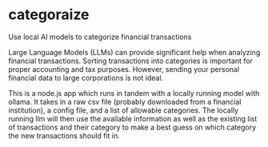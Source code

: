 # categoraize
Use local AI models to categorize financial transactions


Large Language Models (LLMs) can provide significant help when analyzing financial transactions. Sorting transactions into categories is important for proper accounting and tax purposes. However, sending your personal financial data to large corporations is not ideal. 

This is a node.js app which runs in tandem with a locally running model with ollama. It takes in a raw csv file (probably downloaded from a financial institution), a config file, and a list of allowable categories. The locally running llm will then use the available information as well as the existing list of transactions and their category to make a best guess on which category the new transactions should fit in. 
